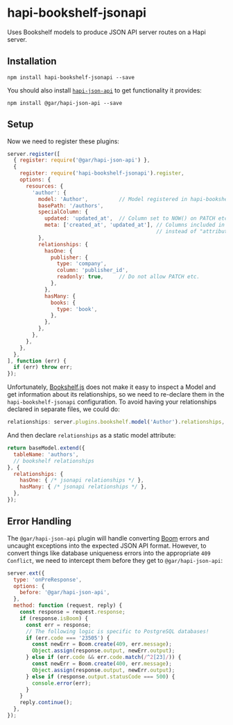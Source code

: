hapi-bookshelf-jsonapi
======================

Uses Bookshelf models to produce JSON API server routes on a Hapi server.

## Installation

```
npm install hapi-bookshelf-jsonapi --save
```

You should also install [`hapi-json-api`][1] to get functionality it provides:

```
npm install @gar/hapi-json-api --save
```

## Setup

Now we need to register these plugins:

```javascript
server.register([
  { register: require('@gar/hapi-json-api') },
  {
    register: require('hapi-bookshelf-jsonapi').register,
    options: {
      resources: {
        'author': {
          model: 'Author',          // Model registered in hapi-bookshelf-models
          basePath: '/authors',
          specialColumn: {
            updated: 'updated_at',  // Column set to NOW() on PATCH etc.
            meta: ['created_at', 'updated_at'], // Columns included in "meta"
                                                // instead of "attributes"
          },
          relationships: {
            hasOne: {
              publisher: {
                type: 'company',
                column: 'publisher_id',
                readonly: true,     // Do not allow PATCH etc.
              },
            },
            hasMany: {
              books: {
                type: 'book',
              },
            },
          },
        },
      },
    },
  },
], function (err) {
  if (err) throw err;
});
```

Unfortunately, [Bookshelf.js][2] does not make it easy to inspect a Model and
get information about its relationships, so we need to re-declare them in the
`hapi-bookshelf-jsonapi` configuration. To avoid having your relationships
declared in separate files, we could do:

```javascript
relationships: server.plugins.bookshelf.model('Author').relationships,
```

And then declare `relationships` as a static model attribute:

```javascript
return baseModel.extend({
  tableName: 'authors',
  // bookshelf relationships
}, {
  relationships: {
    hasOne: { /* jsonapi relationships */ },
    hasMany: { /* jsonapi relationships */ },
  },
});
```

## Error Handling

The `@gar/hapi-json-api` plugin will handle converting [Boom][3] errors and
uncaught exceptions into the expected JSON API format. However, to convert
things like database uniqueness errors into the appropriate `409 Conflict`, we
need to intercept them before they get to `@gar/hapi-json-api`:

```javascript
server.ext({
  type: 'onPreResponse',
  options: {
    before: '@gar/hapi-json-api',
  },
  method: function (request, reply) {
    const response = request.response;
    if (response.isBoom) {
      const err = response;
      // The following logic is specific to PostgreSQL databases!
      if (err.code === '23505') {
        const newErr = Boom.create(409, err.message);
        Object.assign(response.output, newErr.output);
      } else if (err.code && err.code.match(/^2[23]/)) {
        const newErr = Boom.create(400, err.message);
        Object.assign(response.output, newErr.output);
      } else if (response.output.statusCode === 500) {
        console.error(err);
      }
    }
    reply.continue();
  },
});
```

[1]: https://github.com/wraithgar/hapi-json-api
[2]: http://bookshelfjs.org/
[3]: https://github.com/hapijs/boom
